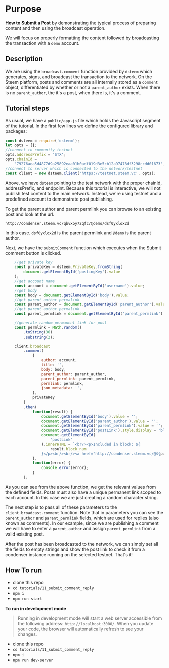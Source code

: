 # Purpose

**How to Submit a Post** by demonstrating the typical process of preparing content and then using the broadcast operation.

We will focus on properly formatting the content followed by broadcasting the transaction with a `demo` account.

## Description

We are using the `broadcast.comment` function provided by `dsteem` which generates, signs, and broadcast the transaction to the network.  On the Steem platform, posts and comments are all internally stored as a `comment` object, differentiated by whether or not a `parent_author` exists.  When there is no `parent_author`, the it's a post, when there is, it's a comment.

## Tutorial steps

As usual, we have a `public/app.js` file which holds the Javascript segment of the tutorial.  In the first few lines we define the configured library and packages:

```javascript
const dsteem = require('dsteem');
let opts = {};
//connect to community testnet
opts.addressPrefix = 'STX';
opts.chainId =
    '79276aea5d4877d9a25892eaa01b0adf019d3e5cb12a97478df3298ccdd01673';
//connect to server which is connected to the network/testnet
const client = new dsteem.Client('https://testnet.steem.vc', opts);
```

Above, we have `dsteem` pointing to the test network with the proper chainId, addressPrefix, and endpoint.  Because this tutorial is interactive, we will not publish test content to the main network.  Instead, we're using testnet and a predefined account to demonstrate post publishing.

To get the parent author and parent permlink you can browse to an existing post and look at the url. 

```
http://condenser.steem.vc/qbvxoy72qfc/@demo/dsf0yxlox2d
```

In this case. `dsf0yxlox2d` is the parent permlink and `@demo` is the parent author.

Next, we have the `submitComment` function which executes when the Submit comment button is clicked.

```javascript
    //get private key
    const privateKey = dsteem.PrivateKey.fromString(
        document.getElementById('postingKey').value
    );
    //get account name
    const account = document.getElementById('username').value;
    //get body
    const body = document.getElementById('body').value;
    //get parent author permalink
    const parent_author = document.getElementById('parent_author').value;
    //get parent author permalink
    const parent_permlink = document.getElementById('parent_permlink').value;

    //generate random permanent link for post
    const permlink = Math.random()
        .toString(36)
        .substring(2);

    client.broadcast
        .comment(
            {
                author: account,
                title: '',
                body: body,
                parent_author: parent_author,
                parent_permlink: parent_permlink,
                permlink: permlink,
                json_metadata: '',
            },
            privateKey
        )
        .then(
            function(result) {
                document.getElementById('body').value = '';
                document.getElementById('parent_author').value = '';
                document.getElementById('parent_permlink').value = '';
                document.getElementById('postLink').style.display = 'block';
                document.getElementById(
                    'postLink'
                ).innerHTML = `<br/><p>Included in block: ${
                    result.block_num
                }</p><br/><br/><a href="http://condenser.steem.vc/@${parent_author}/${parent_permlink}">Check post here</a>`;
            },
            function(error) {
                console.error(error);
            }
        );
```

As you can see from the above function, we get the relevant values from the defined fields. Posts must also have a unique permanent link scoped to each account. In this case we are just creating a random character string.

The next step is to pass all of these parameters to the `client.broadcast.comment` function.  Note that in parameters you can see the `parent_author` and `parent_permlink` fields, which are used for replies (also known as comments). In our example, since we are publishing a comment we will have to enter a `parent_author` and assign `parent_permlink` from a valid existing post.

After the post has been broadcasted to the network, we can simply set all the fields to empty strings and show the post link to check it from a condenser instance running on the selected testnet.  That's it!

## How To run

*   clone this repo
*   `cd tutorials/11_submit_comment_reply`
*   `npm i`
*   `npm run start`

**To run in development mode**

> Running in development mode will start a web server accessible from the following address: `http://localhost:3000/`.  When you update your code, the browser will automatically refresh to see your changes.

*   clone this repo
*   `cd tutorials/11_submit_comment_reply`
*   `npm i`
*   `npm run dev-server`
